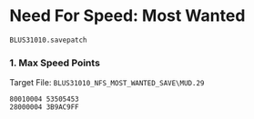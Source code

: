 #  Need For Speed: Most Wanted 

`BLUS31010.savepatch`

### 1. Max Speed Points

Target File: `BLUS31010_NFS_MOST_WANTED_SAVE\MUD.29`

```
80010004 53505453
28000004 3B9AC9FF
```

